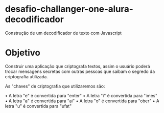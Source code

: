 # desafio-challanger-one-alura-decodificador
Construção de um decodificador de texto com Javascript

# Objetivo
Construir uma aplicação que criptografa textos, assim o usuário poderá trocar mensagens secretas com outras pessoas que saibam o segredo da criptografia utilizada.

As "chaves" de criptografia que utilizaremos são:

 • A letra "e" é convertida para "enter"
 • A letra "i" é convertida para "imes"
 • A letra "a" é convertida para "ai"
 • A letra "o" é convertida para "ober"
 • A letra "u" é convertida para "ufat"
 
 
